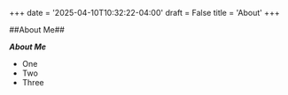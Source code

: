 +++
date = '2025-04-10T10:32:22-04:00'
draft = False
title = 'About'
+++

##About Me##

***About Me***

- One
- Two
- Three

